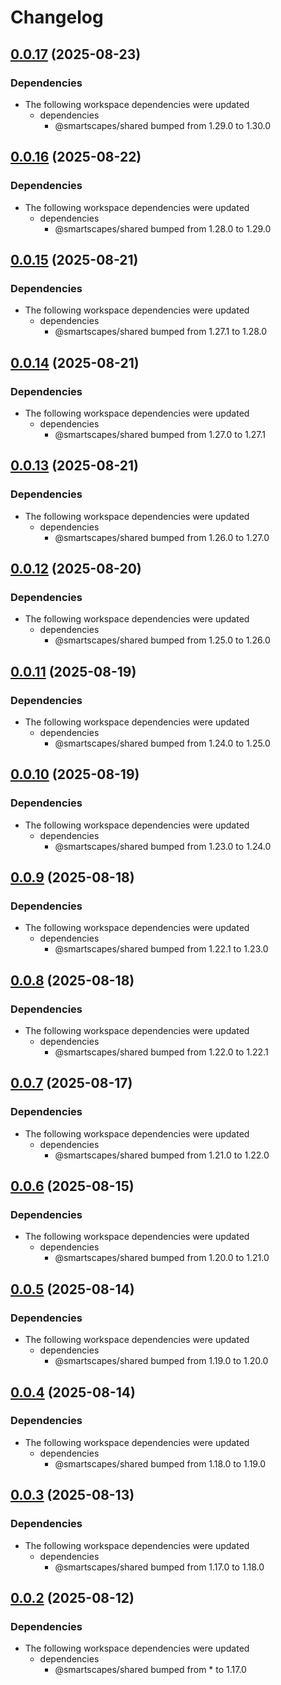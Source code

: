 # Changelog

## [0.0.17](https://github.com/BinaryStudioAcademy/bsa-2025-smartscapes/compare/@smartscapes/tests-v0.0.16...@smartscapes/tests-v0.0.17) (2025-08-23)


### Dependencies

* The following workspace dependencies were updated
  * dependencies
    * @smartscapes/shared bumped from 1.29.0 to 1.30.0

## [0.0.16](https://github.com/BinaryStudioAcademy/bsa-2025-smartscapes/compare/@smartscapes/tests-v0.0.15...@smartscapes/tests-v0.0.16) (2025-08-22)


### Dependencies

* The following workspace dependencies were updated
  * dependencies
    * @smartscapes/shared bumped from 1.28.0 to 1.29.0

## [0.0.15](https://github.com/BinaryStudioAcademy/bsa-2025-smartscapes/compare/@smartscapes/tests-v0.0.14...@smartscapes/tests-v0.0.15) (2025-08-21)


### Dependencies

* The following workspace dependencies were updated
  * dependencies
    * @smartscapes/shared bumped from 1.27.1 to 1.28.0

## [0.0.14](https://github.com/BinaryStudioAcademy/bsa-2025-smartscapes/compare/@smartscapes/tests-v0.0.13...@smartscapes/tests-v0.0.14) (2025-08-21)


### Dependencies

* The following workspace dependencies were updated
  * dependencies
    * @smartscapes/shared bumped from 1.27.0 to 1.27.1

## [0.0.13](https://github.com/BinaryStudioAcademy/bsa-2025-smartscapes/compare/@smartscapes/tests-v0.0.12...@smartscapes/tests-v0.0.13) (2025-08-21)


### Dependencies

* The following workspace dependencies were updated
  * dependencies
    * @smartscapes/shared bumped from 1.26.0 to 1.27.0

## [0.0.12](https://github.com/BinaryStudioAcademy/bsa-2025-smartscapes/compare/@smartscapes/tests-v0.0.11...@smartscapes/tests-v0.0.12) (2025-08-20)


### Dependencies

* The following workspace dependencies were updated
  * dependencies
    * @smartscapes/shared bumped from 1.25.0 to 1.26.0

## [0.0.11](https://github.com/BinaryStudioAcademy/bsa-2025-smartscapes/compare/@smartscapes/tests-v0.0.10...@smartscapes/tests-v0.0.11) (2025-08-19)


### Dependencies

* The following workspace dependencies were updated
  * dependencies
    * @smartscapes/shared bumped from 1.24.0 to 1.25.0

## [0.0.10](https://github.com/BinaryStudioAcademy/bsa-2025-smartscapes/compare/@smartscapes/tests-v0.0.9...@smartscapes/tests-v0.0.10) (2025-08-19)


### Dependencies

* The following workspace dependencies were updated
  * dependencies
    * @smartscapes/shared bumped from 1.23.0 to 1.24.0

## [0.0.9](https://github.com/BinaryStudioAcademy/bsa-2025-smartscapes/compare/@smartscapes/tests-v0.0.8...@smartscapes/tests-v0.0.9) (2025-08-18)


### Dependencies

* The following workspace dependencies were updated
  * dependencies
    * @smartscapes/shared bumped from 1.22.1 to 1.23.0

## [0.0.8](https://github.com/BinaryStudioAcademy/bsa-2025-smartscapes/compare/@smartscapes/tests-v0.0.7...@smartscapes/tests-v0.0.8) (2025-08-18)


### Dependencies

* The following workspace dependencies were updated
  * dependencies
    * @smartscapes/shared bumped from 1.22.0 to 1.22.1

## [0.0.7](https://github.com/BinaryStudioAcademy/bsa-2025-smartscapes/compare/@smartscapes/tests-v0.0.6...@smartscapes/tests-v0.0.7) (2025-08-17)


### Dependencies

* The following workspace dependencies were updated
  * dependencies
    * @smartscapes/shared bumped from 1.21.0 to 1.22.0

## [0.0.6](https://github.com/BinaryStudioAcademy/bsa-2025-smartscapes/compare/@smartscapes/tests-v0.0.5...@smartscapes/tests-v0.0.6) (2025-08-15)


### Dependencies

* The following workspace dependencies were updated
  * dependencies
    * @smartscapes/shared bumped from 1.20.0 to 1.21.0

## [0.0.5](https://github.com/BinaryStudioAcademy/bsa-2025-smartscapes/compare/@smartscapes/tests-v0.0.4...@smartscapes/tests-v0.0.5) (2025-08-14)


### Dependencies

* The following workspace dependencies were updated
  * dependencies
    * @smartscapes/shared bumped from 1.19.0 to 1.20.0

## [0.0.4](https://github.com/BinaryStudioAcademy/bsa-2025-smartscapes/compare/@smartscapes/tests-v0.0.3...@smartscapes/tests-v0.0.4) (2025-08-14)


### Dependencies

* The following workspace dependencies were updated
  * dependencies
    * @smartscapes/shared bumped from 1.18.0 to 1.19.0

## [0.0.3](https://github.com/BinaryStudioAcademy/bsa-2025-smartscapes/compare/@smartscapes/tests-v0.0.2...@smartscapes/tests-v0.0.3) (2025-08-13)


### Dependencies

* The following workspace dependencies were updated
  * dependencies
    * @smartscapes/shared bumped from 1.17.0 to 1.18.0

## [0.0.2](https://github.com/BinaryStudioAcademy/bsa-2025-smartscapes/compare/@smartscapes/tests-v0.0.1...@smartscapes/tests-v0.0.2) (2025-08-12)


### Dependencies

* The following workspace dependencies were updated
  * dependencies
    * @smartscapes/shared bumped from * to 1.17.0
